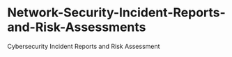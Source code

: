 # Network-Security-Incident-Reports-and-Risk-Assessments
Cybersecurity Incident Reports and Risk Assessment

